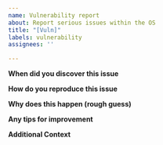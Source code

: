 ```yaml
---
name: Vulnerability report
about: Report serious issues within the OS
title: "[Vuln]"
labels: vulnerability
assignees: ''

---
```


**When did you discover this issue**

**How do you reproduce this issue**

**Why does this happen (rough guess)**

**Any tips for improvement**

**Additional Context**
